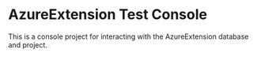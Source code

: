 ﻿# AzureExtension Test Console

This is a console project for interacting with the AzureExtension database and project.